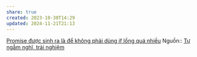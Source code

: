 ```yaml
---
share: true
created: 2023-10-30T14:29
updated: 2024-11-21T21:13
---
```

[Promise được sinh ra là để không phải dùng if lồng quá nhiều](./Promise%20%C4%91%C6%B0%E1%BB%A3c%20sinh%20ra%20l%C3%A0%20%C4%91%E1%BB%83%20kh%C3%B4ng%20ph%E1%BA%A3i%20d%C3%B9ng%20if%20l%E1%BB%93ng%20qu%C3%A1%20nhi%E1%BB%81u.md)
Nguồn:: [Tự ngẫm nghĩ, trải nghiệm](../../../../../../../%CE%9E%20Ngu%E1%BB%93n%20v%C3%A0%20t%C3%A0i%20nguy%C3%AAn%20h%E1%BB%97%20tr%E1%BB%A3/%CE%9E%20Ngu%E1%BB%93n/T%E1%BB%B1%20ng%E1%BA%ABm%20ngh%C4%A9,%20tr%E1%BA%A3i%20nghi%E1%BB%87m.md)